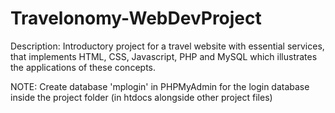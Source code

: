 # Travelonomy-WebDevProject
Description: Introductory project for a travel website with essential services, that implements HTML, CSS, Javascript, PHP and MySQL which illustrates the applications of these concepts.

NOTE: Create database 'mplogin' in PHPMyAdmin for the login database inside the project folder (in htdocs alongside other project files)
